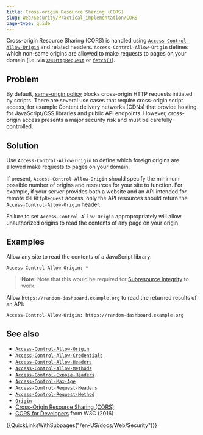 ```yaml
---
title: Cross-origin Resource Sharing (CORS)
slug: Web/Security/Practical_implementation/CORS
page-type: guide
---
```


Cross-origin Resource Sharing (CORS) is handled using [`Access-Control-Allow-Origin`](/en-US/docs/Web/HTTP/Headers/Access-Control-Allow-Origin) and related headers. `Access-Control-Allow-Origin` defines which non-same origins are allowed to make requests to pages on your domain (i.e. via [`XMLHttpRequest`](/en-US/docs/Web/API/XMLHttpRequest) or [`fetch()`](/en-US/docs/Web/API/fetch)).

## Problem

By default, [same-origin policy](/en-US/docs/Web/Security/Same-origin_policy) blocks cross-origin HTTP requests initiated by scripts. There are several use cases that require cross-origin script access, for example Content delivery networks (CDNs) that provide hosting for JavaScript/CSS libraries and public API endpoints. However, cross-origin access presents a major security risk and must be carefully controlled.

## Solution

Use `Access-Control-Allow-Origin` to define which foreign origins are allowed make requests to pages on your domain.

If present, `Access-Control-Allow-Origin` should specify the minimum possible number of origins and resources for your site to function. For example, if your server provides both a website and an API intended for remote `XMLHttpRequest` access, only the API resources should return the `Access-Control-Allow-Origin` header.

Failure to set `Access-Control-Allow-Origin` appropropriately will allow unauthorized origins to read the contents of any page on your origin.

## Examples

Allow any site to read the contents of a JavaScript library:

```http
Access-Control-Allow-Origin: *
```

> **Note:** Note that this would be required for [Subresource integrity](/en-US/docs/Web/Security/Practical_implementation/SRI) to work.

Allow `https://random-dashboard.example.org` to read the returned results of an API:

```http
Access-Control-Allow-Origin: https://random-dashboard.example.org
```

## See also

- [`Access-Control-Allow-Origin`](/en-US/docs/Web/HTTP/Headers/Access-Control-Allow-Origin)
- [`Access-Control-Allow-Credentials`](/en-US/docs/Web/HTTP/Headers/Access-Control-Allow-Credentials)
- [`Access-Control-Allow-Headers`](/en-US/docs/Web/HTTP/Headers/Access-Control-Allow-Headers)
- [`Access-Control-Allow-Methods`](/en-US/docs/Web/HTTP/Headers/Access-Control-Allow-Methods)
- [`Access-Control-Expose-Headers`](/en-US/docs/Web/HTTP/Headers/Access-Control-Expose-Headers)
- [`Access-Control-Max-Age`](/en-US/docs/Web/HTTP/Headers/Access-Control-Max-Age)
- [`Access-Control-Request-Headers`](/en-US/docs/Web/HTTP/Headers/Access-Control-Request-Headers)
- [`Access-Control-Request-Method`](/en-US/docs/Web/HTTP/Headers/Access-Control-Request-Method)
- [`Origin`](/en-US/docs/Web/HTTP/Headers/Origin)
- [Cross-Origin Resource Sharing (CORS)](/en-US/docs/Web/HTTP/CORS)
- [CORS for Developers](https://w3c.github.io/webappsec-cors-for-developers/) from W3C (2016)

{{QuickLinksWithSubpages("/en-US/docs/Web/Security")}}

